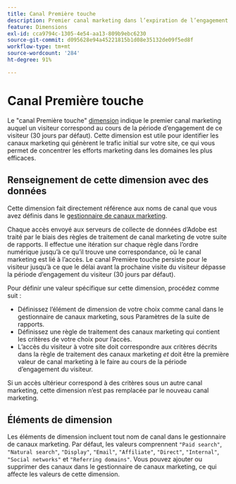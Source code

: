 ```yaml
---
title: Canal Première touche
description: Premier canal marketing dans l’expiration de l’engagement du visiteur.
feature: Dimensions
exl-id: cca9794c-1305-4e54-aa13-809b9ebc6230
source-git-commit: d095628e94a45221815b1d08e35132de09f5ed8f
workflow-type: tm+mt
source-wordcount: '284'
ht-degree: 91%

---
```


# Canal Première touche

Le &quot;canal Première touche&quot; [dimension](overview.md) indique le premier canal marketing auquel un visiteur correspond au cours de la période d’engagement de ce visiteur (30 jours par défaut). Cette dimension est utile pour identifier les canaux marketing qui génèrent le trafic initial sur votre site, ce qui vous permet de concentrer les efforts marketing dans les domaines les plus efficaces.

## Renseignement de cette dimension avec des données

Cette dimension fait directement référence aux noms de canal que vous avez définis dans le [gestionnaire de canaux marketing](/help/admin/admin/c-manage-report-suites/c-edit-report-suites/marketing-channels/c-channels.md).

Chaque accès envoyé aux serveurs de collecte de données d’Adobe est traité par le biais des règles de traitement de canal marketing de votre suite de rapports. Il effectue une itération sur chaque règle dans l’ordre numérique jusqu’à ce qu’il trouve une correspondance, où le canal marketing est lié à l’accès. Le canal Première touche persiste pour le visiteur jusqu’à ce que le délai avant la prochaine visite du visiteur dépasse la période d’engagement du visiteur (30 jours par défaut).

Pour définir une valeur spécifique sur cette dimension, procédez comme suit :

* Définissez l’élément de dimension de votre choix comme canal dans le gestionnaire de canaux marketing, sous Paramètres de la suite de rapports.
* Définissez une règle de traitement des canaux marketing qui contient les critères de votre choix pour l’accès.
* L’accès du visiteur à votre site doit correspondre aux critères décrits dans la règle de traitement des canaux marketing _et_ doit être la première valeur de canal marketing à le faire au cours de la période d’engagement du visiteur.

Si un accès ultérieur correspond à des critères sous un autre canal marketing, cette dimension n’est pas remplacée par le nouveau canal marketing.

## Éléments de dimension

Les éléments de dimension incluent tout nom de canal dans le gestionnaire de canaux marketing. Par défaut, les valeurs comprennent `"Paid search"`, `"Natural search"`, `"Display"`, `"Email"`, `"Affiliate"`, `"Direct"`, `"Internal"`, `"Social networks"` et `"Referring domains"`. Vous pouvez ajouter ou supprimer des canaux dans le gestionnaire de canaux marketing, ce qui affecte les valeurs de cette dimension.
